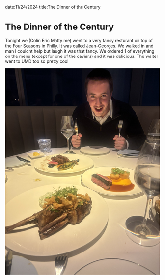 date:11/24/2024
title:The Dinner of the Century

# The Dinner of the Century

Tonight we (Colin Eric Matty me) went to a very fancy resturant on top of the Four Seasons in Philly. It was called Jean-Georges. We walked in and man I couldnt help but laugh it was that fancy. We ordered 1 of everything on the menu (except for one of the caviars) and it was delicious. The waiter went to UMD too so pretty cool


![pfp](/content/hudson/images/IMG_2883.jpeg)